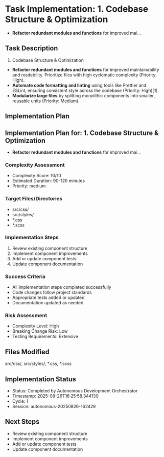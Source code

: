 
# Task Implementation: 1. Codebase Structure & Optimization
- **Refactor redundant modules and functions** for improved mai...

## Task Description
1. Codebase Structure & Optimization
- **Refactor redundant modules and functions** for improved maintainability and readability. Prioritize files with high cyclomatic complexity (Priority: High).
- **Automate code formatting and linting** using tools like Prettier and ESLint, ensuring consistent style across the codebase (Priority: High)[1].
- **Modularize large files** by splitting monolithic components into smaller, reusable units (Priority: Medium).

## Implementation Plan
## Implementation Plan for: 1. Codebase Structure & Optimization
- **Refactor redundant modules and functions** for improved mai...

### Complexity Assessment
- Complexity Score: 10/10
- Estimated Duration: 90-120 minutes
- Priority: medium

### Target Files/Directories
- src/css/
- src/styles/
- *.css
- *.scss

### Implementation Steps
1. Review existing component structure
2. Implement component improvements
3. Add or update component tests
4. Update component documentation

### Success Criteria
- All implementation steps completed successfully
- Code changes follow project standards
- Appropriate tests added or updated
- Documentation updated as needed

### Risk Assessment
- Complexity Level: High
- Breaking Change Risk: Low
- Testing Requirements: Extensive

## Files Modified
src/css/, src/styles/, *.css, *.scss

## Implementation Status
- Status: Completed by Autonomous Development Orchestrator
- Timestamp: 2025-08-26T16:25:58.344130
- Cycle: 1
- Session: autonomous-20250826-162429

## Next Steps
- Review existing component structure
- Implement component improvements
- Add or update component tests
- Update component documentation
